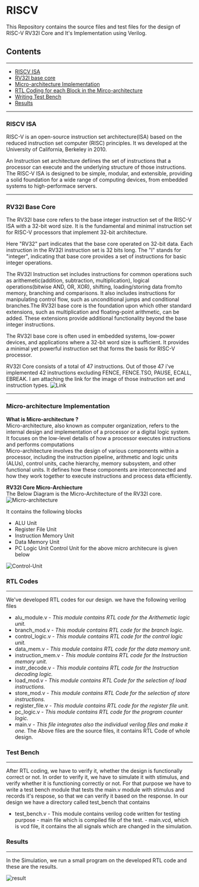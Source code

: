 # RISCV

This Repository contains the source files and test files for the design of RISC-V RV32I Core and It's Implementation using Verilog.

## Contents 
 ---
- [RISCV ISA](#riscv-isa)
- [RV32I base core](#rv32i-base-core)
- [Micro-architecture Implementation](#micro-architecture-implementation)
- [RTL Coding for each Block in the Mirco-architecture](#rtl-code)
- [Writing Test Bench](#test-bench) 
- [Results](#results)

---
### RISCV ISA
RISC-V is an open-source instruction set architecture(ISA) based on the reduced instruction set computer (RISC) principles. It ws developed at the University of California, Berkeley in 2010.

An Instruction set architecture defiines the set of instructions that a processor can execute and the underlying structure of those instructions. The RISC-V ISA is designed to be simple, modular, and extensible, providing a solid foundation for a wide range of computing devices, from embedded systems to high-performace servers.

---
### RV32I Base Core
The RV32I base core refers to the base integer instruction set of the RISC-V ISA with a 32-bit word size. It is the fundamental and minimal instruction set for RISC-V processors that implement 32-bit architecture.

Here "RV32" part indicates that the base core operated on 32-bit data. Each instruction in the RV32I instruction set is 32 bits long. The "I" stands for "integer", indicating that base core provides a set of instructions for basic integer operations.

The RV32I Instruction set includes instructions for common operations such as arithemetic(addition, subtraction, multiplication), logical operations(bitwise AND, OR, XOR), shifting, loading/storing data from/to memory, branching and comparisons. It also includes instructions for manipulating control flow, such as unconditional jumps and conditional branches.The RV32I base core is the foundation upon which other standard extensions, such as multiplication and floating-point arithmetic, can be added. These extensions provide additional functionality beyond the base integer instructions.

The RV32I base core is often used in embedded systems, low-power devices, and applications where a 32-bit word size is sufficient. It provides a minimal yet powerful instruction set that forms the basis for RISC-V processor.

RV32I Core consists of a total of 47 instructions. Out of those 47 i've implemented 42 instructions excluding  FENCE, FENCE.TSO, PAUSE, ECALL, EBREAK. 
I am attaching the link for the image of those instruction set and instruction types. ![Link](images/instruction_set.jpg)

---
### Micro-architecture Implementation
__What is Micro-architecture ?__ </br>
Micro-architecture, also known as computer organization, refers to the internal design and implementation of a processor or a digital logic system. It focuses on the low-level details of how a processor executes instructions and performs computations</br>
        Micro-architecture involves the design of various components within a processor, including the instruction pipeline, arithmetic and logic units (ALUs), control units, cache hierarchy, memory subsystem, and other functional units. It defines how these components are interconnected and how they work together to execute instructions and process data efficiently.

__RV32I Core Micro-Archiecture__ </br>
The Below Diagram is the Micro-Architecture of the RV32I core.
![Micro-architecture](images/micro-architecture.png)</br>

It contains the following blocks
- ALU Unit
- Register File Unit
- Instruction Memory Unit
- Data Memory Unit
- PC Logic Unit
Control Unit for the above micro architecure is given below

![Control-Unit](images/control_unit.png)

### RTL Codes
***
We've developed RTL codes for our design. we have the following verilog files
- alu_module.v
        - _This module contains RTL code for the Arithemetic logic unit._
- branch_mod.v
        - _This module contains RTL code for the branch logic._
- control_logic.v
        - _This module contains RTL code for the control logic unit._
- data_mem.v
        - _This module contains RTL code for the data memory unit._
- instruction_mem.v
        - _This module contains RTL code for the Instruction memory unit._
- instr_decode.v
        - _This module contains RTL code for the Instruction decoding logic._
- load_mod.v
        - _This module contains RTL Code for the selection of load instructions._
- store_mod.v
        - _This module contains RTL Code for the selection of store instructions._
- register_file.v
        - _This module contains RTL code for the register file unit._
- pc_logic.v
        - _This module contains RTL code for the program counter logic._
- main.v
        - _This file integrates also the individual verilog files and make it one._
The Above files are the source files, it contains RTL Code of whole design.

### Test Bench
***
After RTL coding, we have to verify it, whether the design is functionally correct or not. In order to verify it, we have to simulate it with stimulus, and verify whether it is functioning correctly or not. For that purpose we have to write a test bench module that tests the main.v module with stimulus and records it's respose, so that we can verify it based on the response.
In our design we have a directory called test_bench that contains
- test_bench.v
        - This module contains verilog code written for testing purpose
        - main file which is compiled file of the test.
        - main.vcd, which is vcd file, it contains the all signals which are changed in the simulation.

### Results
***
In the Simulation, we run a small program on the developed RTL code and these are the results.

![result](images/result.png)


